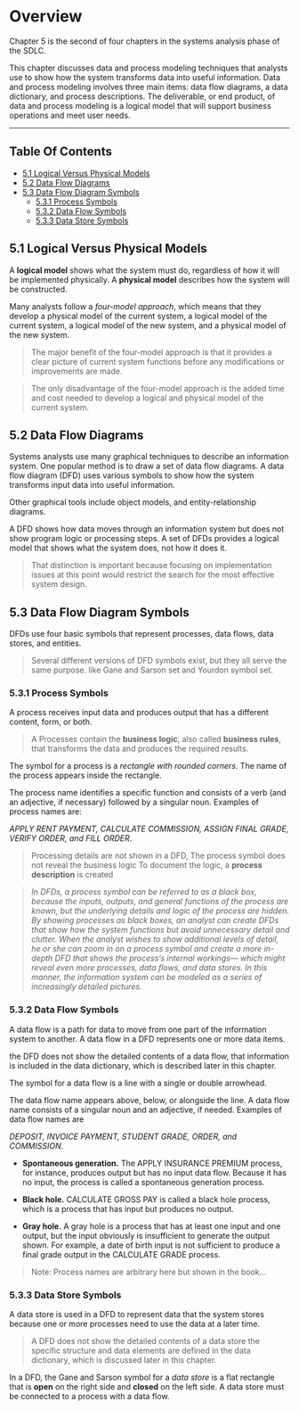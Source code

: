 <!-- omit in toc -->
# Overview

Chapter 5 is the second of four chapters in the systems analysis phase of the SDLC.

This chapter discusses data and process modeling techniques that analysts use to show
how the system transforms data into useful information. Data and process modeling involves
three main items: data flow diagrams, a data dictionary, and process descriptions.
The deliverable, or end product, of data and process modeling is a logical model that will support business
operations and meet user needs.

---

<!-- omit in toc -->
## Table Of Contents

- [5.1 Logical Versus Physical Models](#51-logical-versus-physical-models)
- [5.2 Data Flow Diagrams](#52-data-flow-diagrams)
- [5.3 Data Flow Diagram Symbols](#53-data-flow-diagram-symbols)
  - [5.3.1 Process Symbols](#531-process-symbols)
  - [5.3.2 Data Flow Symbols](#532-data-flow-symbols)
  - [5.3.3 Data Store Symbols](#533-data-store-symbols)

## 5.1 Logical Versus Physical Models

A **logical model** shows what the system must do, regardless of how it will be implemented physically.
A **physical model** describes how the system will be constructed.

Many analysts follow a *four-model approach*, which means that they develop a physical model of the current system,
a logical model of the current system, a logical model of the new system, and a physical model of the new system.

> The major benefit of the four-model approach is that it provides a clear picture of current system
> functions before any modifications or improvements are made.

> The only disadvantage of the four-model approach is the added time and
> cost needed to develop a logical and physical model of the current system.

## 5.2 Data Flow Diagrams

Systems analysts use many graphical techniques to describe an information system. One popular method is to draw
a set of data flow diagrams. A data flow diagram (DFD) uses various symbols to show how the system
transforms input data into useful information.

Other graphical tools include object models, and entity-relationship diagrams.

A DFD shows how data moves through an information system but does not show program logic or processing steps.
A set of DFDs provides a logical model that shows what the system does, not how it does it.

> That distinction is important because focusing on implementation issues at this point would
> restrict the search for the most effective system design.

## 5.3 Data Flow Diagram Symbols

DFDs use four basic symbols that represent processes, data flows, data stores, and entities.

> Several different versions of DFD symbols exist, but they all serve the same purpose.
> like Gane and Sarson set and Yourdon symbol set.

### 5.3.1 Process Symbols

A process receives input data and produces output that has a different content, form, or both.

> A Processes contain the **business logic**, also called **business rules**,
> that transforms the data and produces the required results.

The symbol for a process is a *rectangle with rounded corners*. The name of the
process appears inside the rectangle.

The process name identifies a specific function and consists of a verb (and an adjective, if necessary)
followed by a singular noun. Examples of process names are:

*APPLY RENT PAYMENT, CALCULATE COMMISSION, ASSIGN FINAL GRADE, VERIFY ORDER, and FILL ORDER*.

> Processing details are not shown in a DFD, The process symbol does not reveal the business logic
> To document the logic, a **process description** is created

> *In DFDs, a process symbol can be referred to as a black box, because the inputs, outputs,
> and general functions of the process are known, but the underlying details and logic
> of the process are hidden. By showing processes as black boxes, an analyst can create
> DFDs that show how the system functions but avoid unnecessary detail and clutter. When
> the analyst wishes to show additional levels of detail, he or she can zoom in on a process
> symbol and create a more in-depth DFD that shows the process’s internal workings—
> which might reveal even more processes, data flows, and data stores. In this manner, the
> information system can be modeled as a series of increasingly detailed pictures.*

### 5.3.2 Data Flow Symbols

A data flow is a path for data to move from one part of the information system to another.
A data flow in a DFD represents one or more data items.

the DFD does not show the detailed contents of a data flow, that information is included
in the data dictionary, which is described later in this chapter.

The symbol for a data flow is a line with a single or double arrowhead.

The data flow name appears above, below, or alongside the line. A data flow name consists
of a singular noun and an adjective, if needed. Examples of data flow names are

*DEPOSIT, INVOICE PAYMENT, STUDENT GRADE, ORDER, and COMMISSION*.

- **Spontaneous generation.** The APPLY INSURANCE PREMIUM process, for
instance, produces output but has no input data flow. Because it has no input,
the process is called a spontaneous generation process.

- **Black hole.** CALCULATE GROSS PAY is called a black hole process, which is a
process that has input but produces no output.

- **Gray hole.** A gray hole is a process that has at least one input and one output,
but the input obviously is insufficient to generate the output shown. For example,
a date of birth input is not sufficient to produce a final grade output in the
CALCULATE GRADE process.

> Note: Process names are arbitrary here but shown in the book...

### 5.3.3 Data Store Symbols

A data store is used in a DFD to represent data that the system stores because one or
more processes need to use the data at a later time.

> A DFD does not show the detailed contents of a data store the specific structure and data elements are
> defined in the data dictionary, which is discussed later in this chapter.

In a DFD, the Gane and Sarson symbol for a *data store* is a flat rectangle that is **open** on the right side and
**closed** on the left side. A data store must be connected to a process with a data flow.
